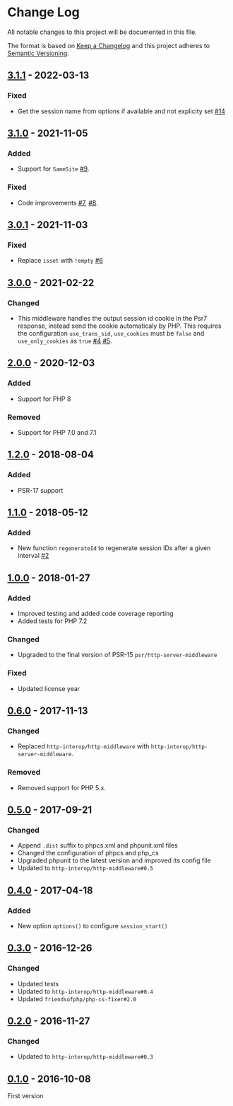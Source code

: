 # Change Log

All notable changes to this project will be documented in this file.

The format is based on [Keep a Changelog](http://keepachangelog.com/)
and this project adheres to [Semantic Versioning](http://semver.org/).

## [3.1.1] - 2022-03-13
### Fixed
- Get the session name from options if available and not explicity set [#14]

## [3.1.0] - 2021-11-05
### Added
- Support for `SameSite` [#9].

### Fixed
- Code improvements [#7], [#8].

## [3.0.1] - 2021-11-03
### Fixed
- Replace `isset` with `!empty` [#6]

## [3.0.0] - 2021-02-22
### Changed
- This middleware handles the output session id cookie in the Psr7 response, instead send the cookie automaticaly by PHP. This requires the configuration `use_trans_sid`, `use_cookies` must be `false` and `use_only_cookies` as `true` [#4] [#5].

## [2.0.0] - 2020-12-03
### Added
- Support for PHP 8

### Removed
- Support for PHP 7.0 and 7.1

## [1.2.0] - 2018-08-04
### Added
- PSR-17 support

## [1.1.0] - 2018-05-12
### Added
- New function `regenerateId` to regenerate session IDs after a given interval [#2]

## [1.0.0] - 2018-01-27
### Added
- Improved testing and added code coverage reporting
- Added tests for PHP 7.2

### Changed
- Upgraded to the final version of PSR-15 `psr/http-server-middleware`

### Fixed
- Updated license year

## [0.6.0] - 2017-11-13
### Changed
- Replaced `http-interop/http-middleware` with  `http-interop/http-server-middleware`.

### Removed
- Removed support for PHP 5.x.

## [0.5.0] - 2017-09-21
### Changed
- Append `.dist` suffix to phpcs.xml and phpunit.xml files
- Changed the configuration of phpcs and php_cs
- Upgraded phpunit to the latest version and improved its config file
- Updated to `http-interop/http-middleware#0.5`

## [0.4.0] - 2017-04-18
### Added
- New option `options()` to configure `session_start()`

## [0.3.0] - 2016-12-26
### Changed
- Updated tests
- Updated to `http-interop/http-middleware#0.4`
- Updated `friendsofphp/php-cs-fixer#2.0`

## [0.2.0] - 2016-11-27
### Changed
- Updated to `http-interop/http-middleware#0.3`

## [0.1.0] - 2016-10-08
First version

[#2]: https://github.com/middlewares/php-session/issues/2
[#4]: https://github.com/middlewares/php-session/issues/4
[#5]: https://github.com/middlewares/php-session/issues/5
[#6]: https://github.com/middlewares/php-session/issues/6
[#7]: https://github.com/middlewares/php-session/issues/7
[#8]: https://github.com/middlewares/php-session/issues/8
[#9]: https://github.com/middlewares/php-session/issues/9
[#14]: https://github.com/middlewares/php-session/issues/14

[3.1.1]: https://github.com/middlewares/php-session/compare/v3.1.0...v3.1.1
[3.1.0]: https://github.com/middlewares/php-session/compare/v3.0.1...v3.1.0
[3.0.1]: https://github.com/middlewares/php-session/compare/v3.0.0...v3.0.1
[3.0.0]: https://github.com/middlewares/php-session/compare/v2.0.0...v3.0.0
[2.0.0]: https://github.com/middlewares/php-session/compare/v1.2.0...v2.0.0
[1.2.0]: https://github.com/middlewares/php-session/compare/v1.1.0...v1.2.0
[1.1.0]: https://github.com/middlewares/php-session/compare/v1.0.0...v1.1.0
[1.0.0]: https://github.com/middlewares/php-session/compare/v0.6.0...v1.0.0
[0.6.0]: https://github.com/middlewares/php-session/compare/v0.5.0...v0.6.0
[0.5.0]: https://github.com/middlewares/php-session/compare/v0.4.0...v0.5.0
[0.4.0]: https://github.com/middlewares/php-session/compare/v0.3.0...v0.4.0
[0.3.0]: https://github.com/middlewares/php-session/compare/v0.2.0...v0.3.0
[0.2.0]: https://github.com/middlewares/php-session/compare/v0.1.0...v0.2.0
[0.1.0]: https://github.com/middlewares/php-session/releases/tag/v0.1.0
